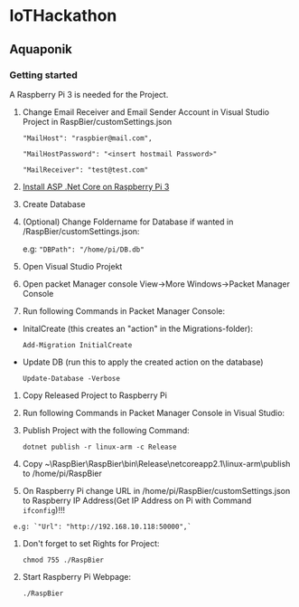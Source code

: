 # IoTHackathon

## Aquaponik

### Getting started

A Raspberry Pi 3 is needed for the Project.

1. Change Email Receiver and Email Sender Account in Visual Studio Project in RaspBier/customSettings.json

     `"MailHost": "raspbier@mail.com",`

     `"MailHostPassword": "<insert hostmail Password>"`

     `"MailReceiver": "test@test.com"`

1. [Install ASP .Net Core on Raspberry Pi 3](https://github.com/dotnet/core/blob/master/samples/RaspberryPiInstructions.md#linux)
 
1. Create Database

  1. (Optional) Change Foldername for Database if wanted in /RaspBier/customSettings.json:

	 e.g: `"DBPath": "/home/pi/DB.db"`

  1. Open Visual Studio Projekt

  1. Open packet Manager console View->More Windows->Packet Manager Console

  1. Run following Commands in Packet Manager Console:

  * InitalCreate (this creates an "action" in the Migrations-folder):

    `Add-Migration InitialCreate`

  * Update DB (run this to apply the created action on the database)
	
    `Update-Database -Verbose`
	
1. Copy Released Project to Raspberry Pi

  1. Run following Commands in Packet Manager Console in Visual Studio:
	
  1. Publish Project with the following Command:

     `dotnet publish -r linux-arm -c Release`

  1. Copy ~\RaspBier\RaspBier\bin\Release\netcoreapp2.1\linux-arm\publish to /home/pi/RaspBier
	
  1.  On Raspberry Pi change URL in /home/pi/RaspBier/customSettings.json to Raspberry IP Address(Get IP Address on Pi with Command `ifconfig`)!!!

     e.g: `"Url": "http://192.168.10.118:50000",`

  1. Don't forget to set Rights for Project:

     `chmod 755 ./RaspBier`
	 
1. Start Raspberry Pi Webpage:

     `./RaspBier`
	